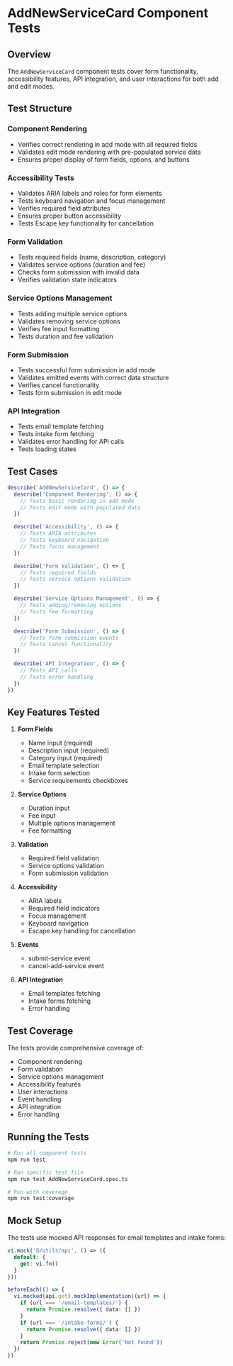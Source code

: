 # AddNewServiceCard Component Tests

## Overview
The `AddNewServiceCard` component tests cover form functionality, accessibility features, API integration, and user interactions for both add and edit modes.

## Test Structure

### Component Rendering
- Verifies correct rendering in add mode with all required fields
- Validates edit mode rendering with pre-populated service data
- Ensures proper display of form fields, options, and buttons

### Accessibility Tests
- Validates ARIA labels and roles for form elements
- Tests keyboard navigation and focus management
- Verifies required field attributes
- Ensures proper button accessibility
- Tests Escape key functionality for cancellation

### Form Validation
- Tests required fields (name, description, category)
- Validates service options (duration and fee)
- Checks form submission with invalid data
- Verifies validation state indicators

### Service Options Management
- Tests adding multiple service options
- Validates removing service options
- Verifies fee input formatting
- Tests duration and fee validation

### Form Submission
- Tests successful form submission in add mode
- Validates emitted events with correct data structure
- Verifies cancel functionality
- Tests form submission in edit mode

### API Integration
- Tests email template fetching
- Tests intake form fetching
- Validates error handling for API calls
- Tests loading states

## Test Cases

```typescript
describe('AddNewServiceCard', () => {
  describe('Component Rendering', () => {
    // Tests basic rendering in add mode
    // Tests edit mode with populated data
  })

  describe('Accessibility', () => {
    // Tests ARIA attributes
    // Tests keyboard navigation
    // Tests focus management
  })

  describe('Form Validation', () => {
    // Tests required fields
    // Tests service options validation
  })

  describe('Service Options Management', () => {
    // Tests adding/removing options
    // Tests fee formatting
  })

  describe('Form Submission', () => {
    // Tests form submission events
    // Tests cancel functionality
  })

  describe('API Integration', () => {
    // Tests API calls
    // Tests error handling
  })
})
```

## Key Features Tested

1. **Form Fields**
   - Name input (required)
   - Description input (required)
   - Category input (required)
   - Email template selection
   - Intake form selection
   - Service requirements checkboxes

2. **Service Options**
   - Duration input
   - Fee input
   - Multiple options management
   - Fee formatting

3. **Validation**
   - Required field validation
   - Service options validation
   - Form submission validation

4. **Accessibility**
   - ARIA labels
   - Required field indicators
   - Focus management
   - Keyboard navigation
   - Escape key handling for cancellation

5. **Events**
   - submit-service event
   - cancel-add-service event

6. **API Integration**
   - Email templates fetching
   - Intake forms fetching
   - Error handling

## Test Coverage

The tests provide comprehensive coverage of:
- Component rendering
- Form validation
- Service options management
- Accessibility features
- User interactions
- Event handling
- API integration
- Error handling

## Running the Tests

```bash
# Run all component tests
npm run test

# Run specific test file
npm run test AddNewServiceCard.spec.ts

# Run with coverage
npm run test:coverage
```

## Mock Setup

The tests use mocked API responses for email templates and intake forms:

```typescript
vi.mock('@/utils/api', () => ({
  default: {
    get: vi.fn()
  }
}))

beforeEach(() => {
  vi.mocked(api.get).mockImplementation((url) => {
    if (url === '/email-templates/') {
      return Promise.resolve({ data: [] })
    }
    if (url === '/intake-forms/') {
      return Promise.resolve({ data: [] })
    }
    return Promise.reject(new Error('Not found'))
  })
})
``` 